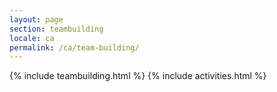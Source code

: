 ```yaml
---
layout: page
section: teambuilding
locale: ca
permalink: /ca/team-building/
---
```


{% include teambuilding.html %}
{% include activities.html %}

